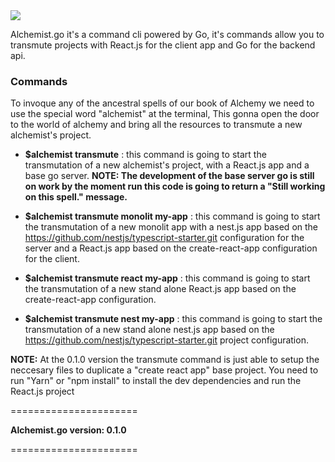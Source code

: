   <img  src="https://user-images.githubusercontent.com/26718123/94979651-96461b00-04e9-11eb-94d6-660af9663975.png">

Alchemist.go it's a command cli powered by Go, it's commands allow you to transmute projects with React.js for the client app and Go for the backend api.

### Commands

To invoque any of the ancestral spells of our book of Alchemy we need to use the special word "alchemist" at the terminal, This gonna open the door to the world of alchemy and bring all the resources to transmute a new alchemist's project.

- **\$alchemist transmute** : this command is going to start the transmutation of a new alchemist's project, with a React.js app and a base go server. **NOTE: The development of the base server go is still on work by the moment run this code is going to return a "Still working on this spell." message.**

- **\$alchemist transmute monolit my-app** : this command is going to start the transmutation of a new monolit app with a nest.js app based on the https://github.com/nestjs/typescript-starter.git configuration for the server and a React.js app based on the create-react-app configuration for the client.

- **\$alchemist transmute react my-app** : this command is going to start the transmutation of a new stand alone React.js app based on the create-react-app configuration.

- **\$alchemist transmute nest my-app** : this command is going to start the transmutation of a new stand alone nest.js app based on the https://github.com/nestjs/typescript-starter.git project configuration.

**NOTE:** At the 0.1.0 version the transmute command is just able to setup the neccesary files to duplicate a "create react app" base project. You need to run "Yarn" or "npm install" to install the dev dependencies and run the React.js project

======================

**Alchemist.go version: 0.1.0**

======================
